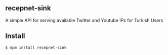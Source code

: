 ## recepnet-sink

A simple API for serving available Twitter and Youtube IPs for Turkish Users

## Install

```bash
$ npm install recepnet-sink
```
